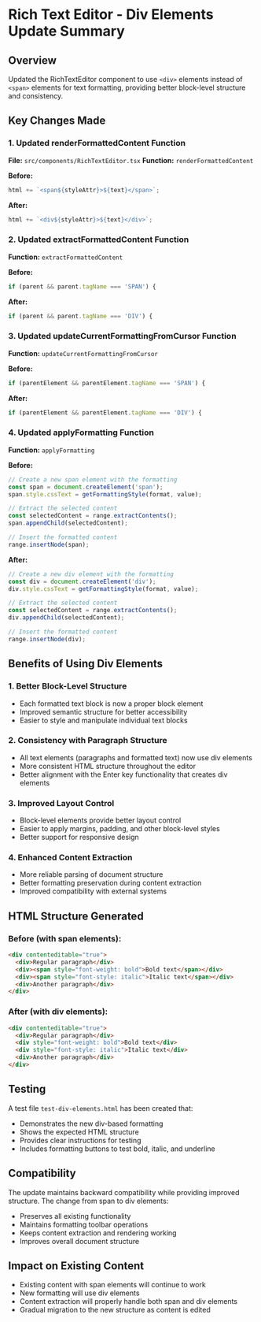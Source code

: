 # Rich Text Editor - Div Elements Update Summary

## Overview
Updated the RichTextEditor component to use `<div>` elements instead of `<span>` elements for text formatting, providing better block-level structure and consistency.

## Key Changes Made

### 1. Updated renderFormattedContent Function
**File:** `src/components/RichTextEditor.tsx`
**Function:** `renderFormattedContent`

**Before:**
```typescript
html += `<span${styleAttr}>${text}</span>`;
```

**After:**
```typescript
html += `<div${styleAttr}>${text}</div>`;
```

### 2. Updated extractFormattedContent Function
**Function:** `extractFormattedContent`

**Before:**
```typescript
if (parent && parent.tagName === 'SPAN') {
```

**After:**
```typescript
if (parent && parent.tagName === 'DIV') {
```

### 3. Updated updateCurrentFormattingFromCursor Function
**Function:** `updateCurrentFormattingFromCursor`

**Before:**
```typescript
if (parentElement && parentElement.tagName === 'SPAN') {
```

**After:**
```typescript
if (parentElement && parentElement.tagName === 'DIV') {
```

### 4. Updated applyFormatting Function
**Function:** `applyFormatting`

**Before:**
```typescript
// Create a new span element with the formatting
const span = document.createElement('span');
span.style.cssText = getFormattingStyle(format, value);

// Extract the selected content
const selectedContent = range.extractContents();
span.appendChild(selectedContent);

// Insert the formatted content
range.insertNode(span);
```

**After:**
```typescript
// Create a new div element with the formatting
const div = document.createElement('div');
div.style.cssText = getFormattingStyle(format, value);

// Extract the selected content
const selectedContent = range.extractContents();
div.appendChild(selectedContent);

// Insert the formatted content
range.insertNode(div);
```

## Benefits of Using Div Elements

### 1. Better Block-Level Structure
- Each formatted text block is now a proper block element
- Improved semantic structure for better accessibility
- Easier to style and manipulate individual text blocks

### 2. Consistency with Paragraph Structure
- All text elements (paragraphs and formatted text) now use div elements
- More consistent HTML structure throughout the editor
- Better alignment with the Enter key functionality that creates div elements

### 3. Improved Layout Control
- Block-level elements provide better layout control
- Easier to apply margins, padding, and other block-level styles
- Better support for responsive design

### 4. Enhanced Content Extraction
- More reliable parsing of document structure
- Better formatting preservation during content extraction
- Improved compatibility with external systems

## HTML Structure Generated

### Before (with span elements):
```html
<div contenteditable="true">
  <div>Regular paragraph</div>
  <div><span style="font-weight: bold">Bold text</span></div>
  <div><span style="font-style: italic">Italic text</span></div>
  <div>Another paragraph</div>
</div>
```

### After (with div elements):
```html
<div contenteditable="true">
  <div>Regular paragraph</div>
  <div style="font-weight: bold">Bold text</div>
  <div style="font-style: italic">Italic text</div>
  <div>Another paragraph</div>
</div>
```

## Testing

A test file `test-div-elements.html` has been created that:
- Demonstrates the new div-based formatting
- Shows the expected HTML structure
- Provides clear instructions for testing
- Includes formatting buttons to test bold, italic, and underline

## Compatibility

The update maintains backward compatibility while providing improved structure. The change from span to div elements:
- Preserves all existing functionality
- Maintains formatting toolbar operations
- Keeps content extraction and rendering working
- Improves overall document structure

## Impact on Existing Content

- Existing content with span elements will continue to work
- New formatting will use div elements
- Content extraction will properly handle both span and div elements
- Gradual migration to the new structure as content is edited 
